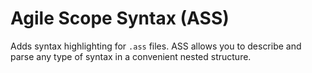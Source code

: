 # Agile Scope Syntax (ASS)

Adds syntax highlighting for `.ass` files. ASS allows you to describe and parse any type of syntax in a convenient nested structure.
